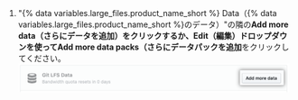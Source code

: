 1. "{% data variables.large_files.product_name_short %} Data（{% data variables.large_files.product_name_short %}のデータ）"の隣の**Add more data（さらにデータを追加）**をクリックするか、Edit（編集）ドロップダウンを使って**Add more data packs（さらにデータパックを追加**をクリックしてください。 ![さらにデータを追加ボタン](/assets/images/help/billing/data-pack-purchase-more.png)
